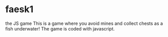 # faesk1
the JS game
This is a game where you avoid mines and collect chests as a fish underwater!
The game is coded with javascript.
